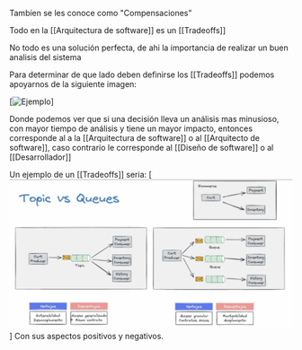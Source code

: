 
Tambíen se les conoce como "Compensaciones"

Todo en la [[Arquitectura de software]] es un [[Tradeoffs]]

No todo es una solución perfecta, de ahi la importancia de realizar un buen analisis del sistema

Para determinar de que lado deben definirse los [[Tradeoffs]] podemos apoyarnos de la siguiente imagen:

[![Ejemplo](tradeoffs.png)]

Donde podemos ver que si una decisión lleva un análisis mas minusioso, con mayor tiempo de análisis y tiene un mayor impacto, entonces corresponde al a la [[Arquitectura de software]] o al [[Arquitecto de software]], caso contrario le corresponde al [[Diseño de software]] o al [[Desarrollador]]

Un ejemplo de un [[Tradeoffs]] seria:
[![Ejemplo](src/unidad1/tradeoffs_example.png)]
Con sus aspectos positivos y negativos.